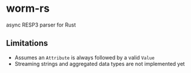 # worm-rs

async RESP3 parser for Rust

## Limitations
- Assumes an `Attribute` is always followed by a valid `Value`
- Streaming strings and aggregated data types are not implemented yet
